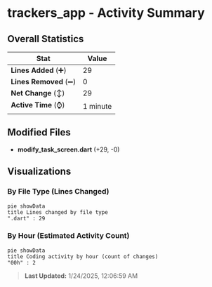 # trackers_app - Activity Summary 

## Overall Statistics

| Stat                   | Value                                                             |
| ---------------------- | ----------------------------------------------------------------- |
| **Lines Added** (➕)   | 29                                          |
| **Lines Removed** (➖) | 0                                        |
| **Net Change** (↕)    | 29                |
| **Active Time** (⌚)   | 1 minute |


## Modified Files
- **modify_task_screen.dart** (+29, -0)

## Visualizations

### By File Type (Lines Changed)

```mermaid
pie showData
title Lines changed by file type
".dart" : 29
```

### By Hour (Estimated Activity Count)

```mermaid
pie showData
title Coding activity by hour (count of changes)
"00h" : 2
```


> **Last Updated:** 1/24/2025, 12:06:59 AM